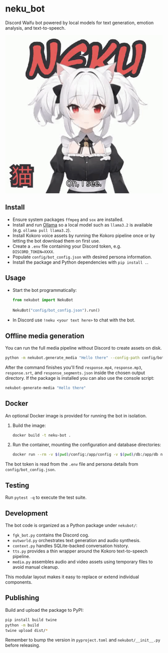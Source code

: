 # neku_bot
Discord Waifu bot powered by local models for text generation, emotion analysis, and text-to-speech.

![NEKU](https://raw.githubusercontent.com/atorsvn/neku_bot/main/neku.gif)

## Install
* Ensure system packages `ffmpeg` and `sox` are installed.
* Install and run [Ollama](https://ollama.com/download) so a local model such as
  `llama3.2` is available (e.g. `ollama pull llama3.2`).
* Install Kokoro voice assets by running the Kokoro pipeline once or by letting
  the bot download them on first use.
* Create a `.env` file containing your Discord token, e.g. `DISCORD_TOKEN=XXXX`.
* Populate `config/bot_config.json` with desired persona information.
* Install the package and Python dependencies with `pip install .`.

## Usage
* Start the bot programmatically:
  ```python
  from nekubot import NekuBot

  NekuBot("config/bot_config.json").run()
  ```
* In Discord use `!neku <your text here>` to chat with the bot.

## Offline media generation

You can run the full media pipeline without Discord to create assets on disk.

```bash
python -m nekubot.generate_media "Hello there" --config-path config/bot_config.json --output-dir artifacts
```

After the command finishes you'll find `response.mp4`, `response.mp3`,
`response.srt`, and `response_segments.json` inside the chosen output directory.
If the package is installed you can also use the console script:

```bash
nekubot-generate-media "Hello there"
```

## Docker

An optional Docker image is provided for running the bot in isolation.

1. Build the image:
   ```bash
   docker build -t neku-bot .
   ```
2. Run the container, mounting the configuration and database directories:
   ```bash
   docker run --rm -v $(pwd)/config:/app/config -v $(pwd)/db:/app/db neku-bot
   ```

The bot token is read from the `.env` file and persona details from `config/bot_config.json`.

## Testing

Run `pytest -q` to execute the test suite.

## Development

The bot code is organized as a Python package under `nekubot/`:

* `fgk_bot.py` contains the Discord cog.
* `outworld.py` orchestrates text generation and audio synthesis.
* `context.py` handles SQLite-backed conversation history.
* `tts.py` provides a thin wrapper around the Kokoro text-to-speech pipeline.
* `media.py` assembles audio and video assets using temporary files to avoid
  manual cleanup.

This modular layout makes it easy to replace or extend individual components.

## Publishing

Build and upload the package to PyPI:

```bash
pip install build twine
python -m build
twine upload dist/*
```

Remember to bump the version in `pyproject.toml` and `nekubot/__init__.py` before releasing.

